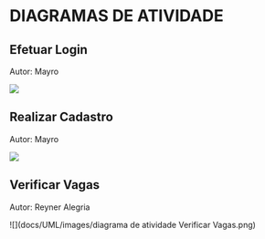 # DIAGRAMAS DE ATIVIDADE

## Efetuar Login

Autor: Mayro

![](https://raw.githubusercontent.com/reyneralegria13/App-JobFinderv1/main/docs/UML/images/Diagrama%20de%20Atividade%20-%20Efetuar%20Login.png)

## Realizar Cadastro

Autor: Mayro

![](https://raw.githubusercontent.com/reyneralegria13/App-JobFinderv1/main/docs/UML/images/Diagrama%20de%20Atividade%20-%20Realizar%20Cadastro.png)


## Verificar Vagas

Autor: Reyner Alegria

![](docs/UML/images/diagrama de atividade Verificar Vagas.png)

